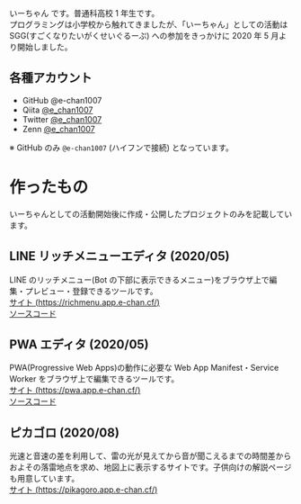 いーちゃん です。普通科高校 1 年生です。 <br />
プログラミングは小学校から触れてきましたが、「いーちゃん」としての活動は SGG(すごくなりたいがくせいぐるーぷ) への参加をきっかけに 2020 年 5 月より開始しました。<br />

## 各種アカウント

- GitHub @e-chan1007
- Qiita [@e_chan1007](https://qiita.com/e_chan1007)
- Twitter [@e_chan1007](https://twitter.com/e_chan1007)
- Zenn [@e_chan1007](https://zenn.dev/e_chan1007)

※ GitHub のみ `@e-chan1007` (ハイフンで接続) となっています。

# 作ったもの

いーちゃんとしての活動開始後に作成・公開したプロジェクトのみを記載しています。

## LINE リッチメニューエディタ (2020/05)

LINE のリッチメニュー(Bot の下部に表示できるメニュー)をブラウザ上で編集・プレビュー・登録できるツールです。<br />
[サイト (https://richmenu.app.e-chan.cf/)](https://richmenu.app.e-chan.cf/)<br />
[ソースコード](https://github.com/e-chan1007/line-richmenu-editor)

## PWA エディタ (2020/05)

PWA(Progressive Web Apps)の動作に必要な Web App Manifest・Service Worker をブラウザ上で編集できるツールです。<br />
[サイト (https://pwa.app.e-chan.cf/)](https://pwa.app.e-chan.cf/)<br />
[ソースコード](https://github.com/e-chan1007/pwa-editor)

## ピカゴロ (2020/08)

光速と音速の差を利用して、雷の光が見えてから音が聞こえるまでの時間差からおよその落雷地点を求め、地図上に表示するサイトです。子供向けの解説ページも用意しています。<br />
[サイト (https://pikagoro.app.e-chan.cf/)](https://pikagoro.app.e-chan.cf/)<br />
